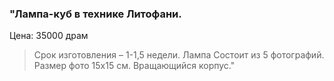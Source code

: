 ### "Лампа-куб в технике Литофани.

Цена: 35000 драм

> Срок изготовления – 1-1,5 недели.
> Лампа Состоит  из 5 фотографий.
> Размер фото 15х15 см.
> Вращающийся корпус."